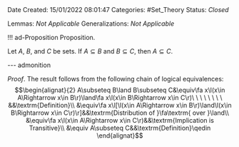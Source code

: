 <br />
<br />

Date Created: 15/01/2022 08:01:47
Categories: #Set_Theory 
Status: _Closed_
 
Lemmas: _Not Applicable_
Generalizations: _Not Applicable_

!!! ad-Proposition Proposition.

Let $A$, $B$, and $C$ be sets. If $A\subseteq B$ and $B\subseteq C$, then $A\subseteq C$.

--- admonition

_Proof_. The result follows from the following chain of logical equivalences:
$$\begin{alignat}{2}
    A\subseteq B\land B\subseteq C&\equiv\fa x\l(x\in A\Rightarrow x\in B\r)\land\fa x\l(x\in B\Rightarrow x\in C\r)\ \ \ \ \ \ \ \ &&\textrm{Definition}\\
    &\equiv\fa x\l[\l(x\in A\Rightarrow x\in B\r)\land\l(x\in B\Rightarrow x\in C\r)\r]&&\textrm{Distribution of }\fa\textrm{ over }\land\\
    &\equiv\fa x\l(x\in A\Rightarrow x\in C\r)&&\textrm{Implication is Transitive}\\
    &\equiv A\subseteq C&&\textrm{Definition}\qedin
\end{alignat}$$
